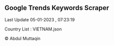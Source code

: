 

## Google Trends Keywords Scraper 
 
Last Update 05-01-2023 , 07:23:19

Country List :
VIETNAM.json



© Abdul Muttaqin 
